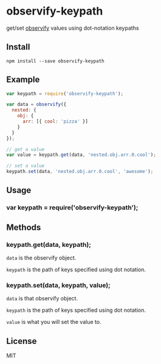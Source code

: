 # observify-keypath

get/set [observify](https://github.com/maxogden/observify) values using dot-notation keypaths

## Install

```
npm install --save observify-keypath
```

## Example

```js
var keypath = require('observify-keypath');

var data = observify({
  nested: {
    obj: {
      arr: [{ cool: 'pizza' }]
    }
  }
});

// get a value
var value = keypath.get(data, 'nested.obj.arr.0.cool');

// set a value
keypath.set(data, 'nested.obj.arr.0.cool', 'awesome');

```

## Usage

### var keypath = require('observify-keypath');

## Methods

### keypath.get(data, keypath);

`data` is the observify object. 

`keypath` is the path of keys specified using dot notation.

### keypath.set(data, keypath, value);

`data` is that observify object. 

`keypath` is the path of keys specified using dot notation.

`value` is what you will set the value to.

## License

MIT